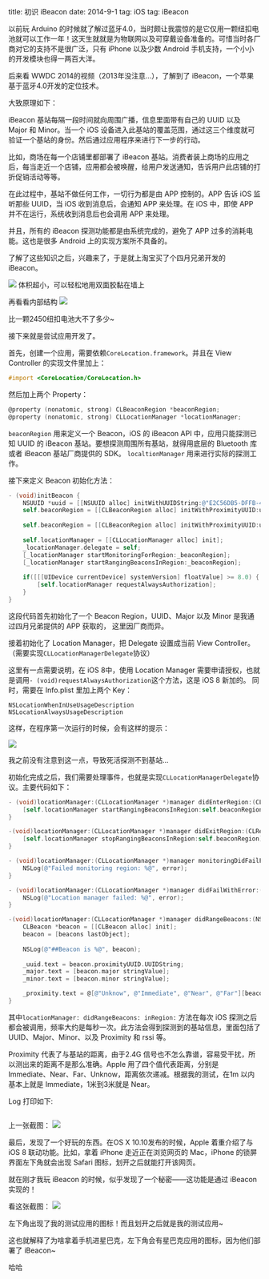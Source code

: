 title: 初识 iBeacon
date: 2014-9-1
tag: iOS
tag: iBeacon

以前玩 Arduino 的时候就了解过蓝牙4.0，当时颇让我震惊的是它仅用一颗纽扣电池就可以工作一年！这天生就就是为物联网以及可穿戴设备准备的。可惜当时各厂商对它的支持不是很广泛，只有 iPhone 以及少数 Android 手机支持，一个小小的开发模块也得一两百大洋。

后来看 WWDC 2014的视频（2013年没注意...），了解到了 iBeacon，一个苹果基于蓝牙4.0开发的定位技术。

大致原理如下：

iBeacon 基站每隔一段时间就向周围广播，信息里面带有自己的 UUID 以及 Major 和 Minor。当一个 iOS 设备进入此基站的覆盖范围，通过这三个维度就可验证一个基站的身份。然后通过应用程序来进行下一步的行动。

比如，商场在每一个店铺里都部署了 iBeacon 基站。消费者装上商场的应用之后，每当走近一个店铺，应用都会被唤醒，给用户发送通知，告诉用户此店铺的打折促销活动等等。

在此过程中，基站不做任何工作，一切行为都是由 APP 控制的。APP 告诉 iOS 监听那些 UUID，当 iOS 收到消息后，会通知 APP 来处理。在 iOS 中，即使 APP 并不在运行，系统收到消息后也会调用 APP 来处理。

并且，所有的 iBeacon 探测功能都是由系统完成的，避免了 APP 过多的消耗电能。这也是很多 Android 上的实现方案所不具备的。

了解了这些知识之后，兴趣来了，于是就上淘宝买了个四月兄弟开发的 iBeacon。

![](http://zorro-blog.qiniudn.com/IMG_0791.JPG)
体积超小，可以轻松地用双面胶黏在墙上

再看看内部结构
![](http://zorro-blog.qiniudn.com/IMG_0793.JPG)

比一颗2450纽扣电池大不了多少~

接下来就是尝试应用开发了。

首先，创建一个应用，需要依赖`CoreLocation.framework`。并且在 View Controller 的实现文件里加上：

```objective-c
#import <CoreLocation/CoreLocation.h>
```

然后加上两个 Property：

```objective-c
@property (nonatomic, strong) CLBeaconRegion *beaconRegion;
@property (nonatomic, strong) CLLocationManager *locationManager;
```

`beaconRegion` 用来定义一个 Beacon，iOS 的 iBeacon API 中，应用只能探测已知 UUID 的 iBeacon 基站。要想探测周围所有基站，就得用底层的 Bluetooth 库或者 iBeacon 基站厂商提供的 SDK。
`localtionManager` 用来进行实际的探测工作。

接下来定义 Beacon 初始化方法：

```objective-c
- (void)initBeacon {
    NSUUID *uuid = [[NSUUID alloc] initWithUUIDString:@"E2C56DB5-DFFB-48D2-B060-D0F5A71096E0"];
    self.beaconRegion = [[CLBeaconRegion alloc] initWithProximityUUID:uuid identifier:@"E2C56DB5-DFFB-48D2-B060-D0F5A71096E0"];
    
    self.beaconRegion = [[CLBeaconRegion alloc] initWithProximityUUID:uuid major:0 minor:0 identifier:@"im.zorro.ibeacon"];
    
    self.locationManager = [[CLLocationManager alloc] init];
    _locationManager.delegate = self;
    [_locationManager startMonitoringForRegion:_beaconRegion];
    [_locationManager startRangingBeaconsInRegion:_beaconRegion];
    
    if([[[UIDevice currentDevice] systemVersion] floatValue] >= 8.0) {
        [self.locationManager requestAlwaysAuthorization];
    }
}

```

这段代码首先初始化了一个 Beacon Region，UUID、Major 以及 Minor 是我通过四月兄弟提供的 APP 获取的， 这里因厂商而异。

接着初始化了 Location Manager，把 Delegate 设置成当前 View Controller。（需要实现`CLLocationManagerDelegate`协议）

这里有一点需要说明，在 iOS 8中，使用 Location Manager 需要申请授权，也就是调用`- (void)requestAlwaysAuthorization`这个方法，这是 iOS 8 新加的。
同时，需要在 Info.plist 里加上两个 Key：

```
NSLocationWhenInUseUsageDescription
NSLocationAlwaysUsageDescription
```

这样，在程序第一次运行的时候，会有这样的提示：

![](http://zorro-blog.qiniudn.com/IMG_0795.PNG)

我之前没有注意到这一点，导致死活探测不到基站...

初始化完成之后，我们需要处理事件，也就是实现`CLLocationManagerDelegate`协议。主要代码如下：

```objective-c
- (void)locationManager:(CLLocationManager *)manager didEnterRegion:(CLRegion *)region {
    [self.locationManager startRangingBeaconsInRegion:self.beaconRegion];
}

-(void)locationManager:(CLLocationManager *)manager didExitRegion:(CLRegion *)region {
    [self.locationManager stopRangingBeaconsInRegion:self.beaconRegion];
}

- (void)locationManager:(CLLocationManager *)manager monitoringDidFailForRegion:(CLRegion *)region withError:(NSError *)error {
    NSLog(@"Failed monitoring region: %@", error);
}

- (void)locationManager:(CLLocationManager *)manager didFailWithError:(NSError *)error {
    NSLog(@"Location manager failed: %@", error);
}

-(void)locationManager:(CLLocationManager *)manager didRangeBeacons:(NSArray *)beacons inRegion:(CLBeaconRegion *)region {
    CLBeacon *beacon = [[CLBeacon alloc] init];
    beacon = [beacons lastObject];
    
    NSLog(@"##Beacon is %@", beacon);
    
    _uuid.text = beacon.proximityUUID.UUIDString;
    _major.text = [beacon.major stringValue];
    _minor.text = [beacon.minor stringValue];

    _proximity.text = @[@"Unknow", @"Immediate", @"Near", @"Far"][beacon.proximity];
}

```

其中`locationManager: didRangeBeacons: inRegion:` 方法在每次 iOS 探测之后都会被调用，频率大约是每秒一次。此方法会得到探测到的基站信息，里面包括了 UUID、Major、Minor、以及 Proximity 和 rssi 等。

Proximity 代表了与基站的距离，由于2.4G 信号也不怎么靠谱，容易受干扰，所以测出来的距离不是那么准确。Apple 用了四个值代表距离，分别是 Immediate、Near、Far、Unknow，距离依次递减。根据我的测试，在1m 以内基本上就是 Immediate，1米到3米就是 Near。

Log 打印如下:
```##Beacon is CLBeacon (uuid:<__NSConcreteUUID 0x15595ac0> E2C56DB5-DFFB-48D2-B060-D0F5A71096E0, major:0, minor:0, proximity:1 +/- 0.26m, rssi:-47)
```

上一张截图：
![](http://zorro-blog.qiniudn.com/IMG_0794.PNG)

最后，发现了一个好玩的东西。在OS X 10.10发布的时候，Apple 着重介绍了与 iOS 8 联动功能。比如，拿着 iPhone 走近正在浏览网页的 Mac，iPhone 的锁屏界面左下角就会出现 Safari 图标，划开之后就能打开该网页。 

就在刚才我玩 iBeacon 的时候，似乎发现了一个秘密——这功能是通过 iBeacon 实现的！

看这张截图：
![](http://zorro-blog.qiniudn.com/IMG_0796.PNG)

左下角出现了我的测试应用的图标！而且划开之后就是我的测试应用~

这也就解释了为啥拿着手机进星巴克，左下角会有星巴克应用的图标，因为他们部署了 iBeacon~

哈哈
